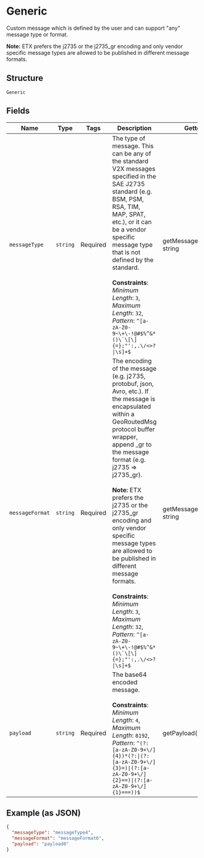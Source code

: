 
# Generic

Custom message which is defined by the user and can support "any" message type or format.

**Note:** ETX prefers the j2735 or the j2735_gr encoding and only vendor specific message types are allowed to be published in different message formats.

## Structure

`Generic`

## Fields

| Name | Type | Tags | Description | Getter | Setter |
|  --- | --- | --- | --- | --- | --- |
| `messageType` | `string` | Required | The type of message. This can be any of the standard V2X messages specified in the SAE J2735 standard (e.g. BSM, PSM, RSA, TIM, MAP, SPAT, etc.), or it can be a vendor specific message type that is not defined by the standard.<br><br>**Constraints**: *Minimum Length*: `3`, *Maximum Length*: `32`, *Pattern*: ``^[a-zA-Z0-9~\+\-!@#$%^&*()\`\[\]{=};"':,.\/<>?\|\s]+$`` | getMessageType(): string | setMessageType(string messageType): void |
| `messageFormat` | `string` | Required | The encoding of the message (e.g. j2735, protobuf, json, Avro, etc.). If the message is encapsulated within a GeoRoutedMsg protocol buffer wrapper, append _gr to the message format (e.g. j2735 => j2735_gr).<br><br>**Note:** ETX prefers the j2735 or the j2735_gr encoding and only vendor specific message types are allowed to be published in different message formats.<br><br>**Constraints**: *Minimum Length*: `3`, *Maximum Length*: `32`, *Pattern*: ``^[a-zA-Z0-9~\+\-!@#$%^&*()\`\[\]{=};"':,.\/<>?\|\s]+$`` | getMessageFormat(): string | setMessageFormat(string messageFormat): void |
| `payload` | `string` | Required | The base64 encoded message.<br><br>**Constraints**: *Minimum Length*: `4`, *Maximum Length*: `8192`, *Pattern*: `^(?:[a-zA-Z0-9+\/]{4})*(?:\|(?:[a-zA-Z0-9+\/]{3}=)\|(?:[a-zA-Z0-9+\/]{2}==)\|(?:[a-zA-Z0-9+\/]{1}===))$` | getPayload(): string | setPayload(string payload): void |

## Example (as JSON)

```json
{
  "messageType": "messageType4",
  "messageFormat": "messageFormat6",
  "payload": "payload0"
}
```

